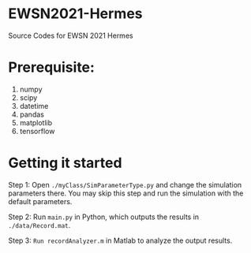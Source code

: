 # EWSN2021-Hermes
Source Codes for EWSN 2021 Hermes

# Prerequisite:
1. numpy
2. scipy
3. datetime
4. pandas
5. matplotlib
6. tensorflow

# Getting it started
Step 1: Open `./myClass/SimParameterType.py` and change the simulation parameters there. You may skip this step and run the simulation with the default parameters.

Step 2: Run `main.py` in Python, which outputs the results in `./data/Record.mat`.

Step 3: `Run recordAnalyzer.m` in Matlab to analyze the output results.
